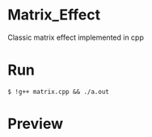 # Matrix_Effect
Classic matrix effect implemented in cpp

# Run
```
$ !g++ matrix.cpp && ./a.out
```
# Preview
